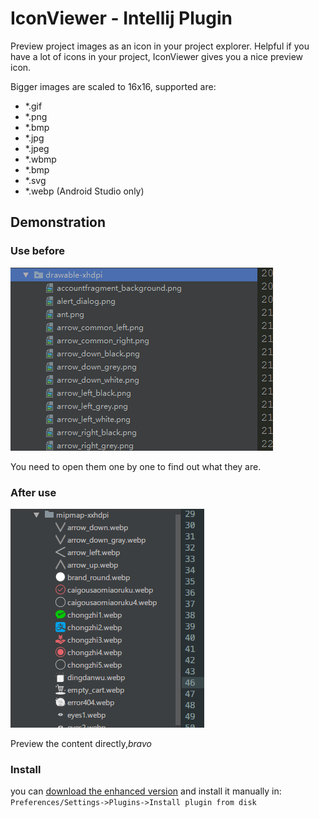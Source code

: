 # IconViewer - Intellij Plugin

Preview project images as an icon in your project explorer. 
Helpful if you have a lot of icons in your project, IconViewer gives you a nice preview icon. 

Bigger images are scaled to 16x16, supported are:

 - *.gif
 - *.png 
 - *.bmp
 - *.jpg
 - *.jpeg
 - *.wbmp
 - *.bmp
 - *.svg
 - *.webp (Android Studio only)

## Demonstration

### Use before

![](README.assets/20181031104050.png)

You need to open them one by one to find out what they are.

### After use

![](README.assets/20181031104505.png)

Preview the content directly,*bravo* 

### Install

you can [download the enhanced version](https://github.com/longforus/IconViewer/releases)  and install it manually in:
`Preferences/Settings->Plugins->Install plugin from disk`